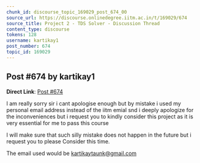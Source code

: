 ```yaml
---
chunk_id: discourse_topic_169029_post_674_00
source_url: https://discourse.onlinedegree.iitm.ac.in/t/169029/674
source_title: Project 2 - TDS Solver - Discussion Thread
content_type: discourse
tokens: 128
username: kartikay1
post_number: 674
topic_id: 169029
---
```


## Post #674 by kartikay1

**Direct Link**: [Post #674](https://discourse.onlinedegree.iitm.ac.in/t/169029/674)

I am really sorry sir i cant apologise enough but by mistake i used my personal email address instead of the iitm emial snd i deeply apologize for the inconveniences but i request you to kindly consider this project as it is very essential for me to pass this course

I will make sure that such silly mistake does not happen in the future but i request you to please Consider this time.

The email used would be kartikaytaunk@gmail.com

